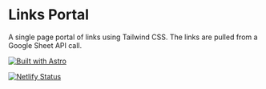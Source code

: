 # Links Portal

A single page portal of links using Tailwind CSS. The links are pulled from a Google Sheet API call.

[![Built with Astro](https://astro.badg.es/v2/built-with-astro/tiny.svg)](https://astro.build)

[![Netlify Status](https://api.netlify.com/api/v1/badges/060db1b4-99c3-4eca-ae20-f33308c14c7a/deploy-status)](https://app.netlify.com/sites/links-portal/deploys)
